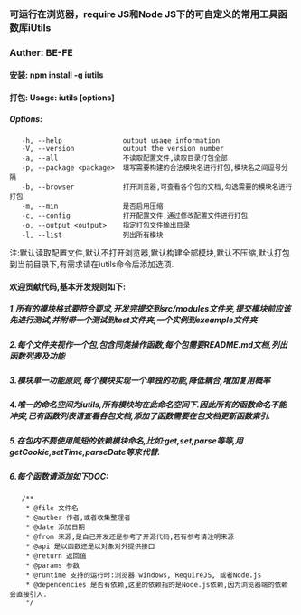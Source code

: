 ### 可运行在浏览器，require JS和Node JS下的可自定义的常用工具函数库iUtils

### Auther: BE-FE


#### 安装: npm install -g iutils 

#### 打包: Usage: iutils [options]

##### Options:

       -h, --help               output usage information
       -V, --version            output the version number
       -a, --all                不读取配置文件,读取目录打包全部
       -p, --package <package>  填写需要构建的合法模块名进行打包,模块名之间逗号分隔
       -b, --browser            打开浏览器,可查看各个包的文档,勾选需要的模块名进行打包
       -m, --min                是否启用压缩
       -c, --config             打开配置文件,通过修改配置文件进行打包
       -o, --output <output>    指定打包文件输出目录
       -l, --list               列出所有模块

注:默认读取配置文件,默认不打开浏览器,默认构建全部模块,默认不压缩,默认打包到当前目录下,有需求请在iutils命令后添加选项.






#### 欢迎贡献代码,基本开发规则如下:
##### 1.所有的模块格式要符合要求,开发完提交到src/modules文件夹,提交模块前应该先进行测试,并附带一个测试到test文件夹,一个实例到exeample文件夹
##### 2.每个文件夹视作一个包,包含同类操作函数,每个包需要README.md文档,列出函数列表及功能
##### 3.模块单一功能原则,每个模块实现一个单独的功能,降低耦合,增加复用概率
##### 4.唯一的命名空间为iutils,所有模块均在此命名空间下.因此所有的函数命名不能冲突,已有函数列表请查看各包文档,添加了函数需要在包文档更新函数索引.
##### 5.在包内不要使用简短的依赖模块命名,比如:get,set,parse等等,用getCookie,setTime,parseDate等来代替.
##### 6.每个函数请添加如下DOC:
       /**
        * @file 文件名
        * @auther 作者,或者收集整理者
        * @date 添加日期
        * @from 来源,是自己开发还是参考了开源代码,若有参考请注明来源
        * @api 是以函数还是以对象对外提供接口
        * @return 返回值
        * @params 参数
        * @runtime 支持的运行时:浏览器 windows, RequireJS, 或者Node.js
        * @dependencies 是否有依赖,这里的依赖指的是Node.js依赖,因为浏览器端的依赖会直接引入.
        */

